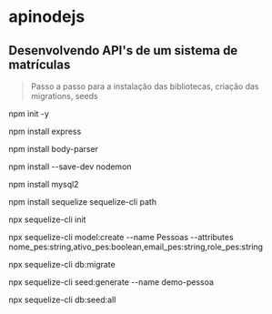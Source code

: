 # apinodejs
<h2> Desenvolvendo API's de um sistema de matrículas</h2>

>Passo a passo para a instalação das bibliotecas, criação das migrations, seeds

npm init -y

npm install express

npm install body-parser

npm install --save-dev nodemon

npm install mysql2

npm install sequelize sequelize-cli path

npx sequelize-cli init

npx sequelize-cli model:create --name Pessoas --attributes nome_pes:string,ativo_pes:boolean,email_pes:string,role_pes:string

npx sequelize-cli db:migrate

npx sequelize-cli seed:generate --name demo-pessoa

npx sequelize-cli db:seed:all
